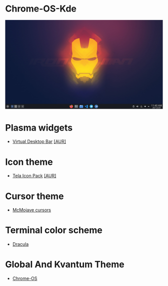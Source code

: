 # Chrome-OS-Kde
![Chrome OS KDE](https://github.com/pavandot/Chrome-OS-Kde/blob/main/Images/preview2.png?raw=true)

# Plasma widgets
- [Virtual Desktop Bar](https://github.com/wsdfhjxc/virtual-desktop-bar) [[AUR]](https://aur.archlinux.org/packages/plasma5-applets-virtual-desktop-bar-git/)

# Icon theme
- [Tela Icon Pack](https://github.com/vinceliuice/Tela-icon-theme) [[AUR]](https://aur.archlinux.org/packages/tela-icon-theme/)

# Cursor theme
- [McMojave cursors](https://store.kde.org/p/1355701/)

# Terminal color scheme
- [Dracula](https://draculatheme.com/konsole/)

# Global And Kvantum Theme
- [Chrome-OS](https://github.com/vinceliuice/ChromeOS-kde)
